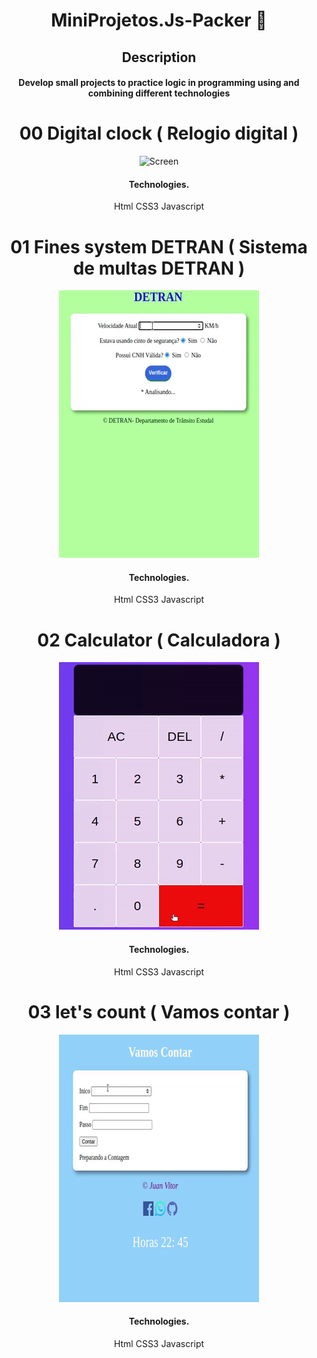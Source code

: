 <div align="center"> 
  
# MiniProjetos.Js-Packer 🚧

##  Description
#### Develop small projects to practice logic in programming using and combining different technologies

# 00 Digital clock ( Relogio digital )
![Screen](/assetsRelog/greenBay.gif)
####  Technologies.
 Html
 CSS3
 Javascript

# 01 Fines system DETRAN ( Sistema de multas DETRAN )
![Screen](/assets1/detran.gif)
####  Technologies.
 Html
 CSS3
 Javascript

# 02 Calculator ( Calculadora )
![Screen](/src/calculadora.gif)
####  Technologies.
 Html
 CSS3
 Javascript
# 03 let's count ( Vamos contar )
![Screen](/assets/vamosContar.gif)
####  Technologies.
 Html
 CSS3
 Javascript

</div> </br> 

